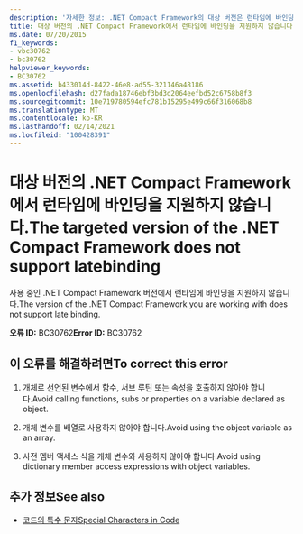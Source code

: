 ```yaml
---
description: '자세한 정보: .NET Compact Framework의 대상 버전은 런타임에 바인딩을를 지원 하지 않습니다.'
title: 대상 버전의 .NET Compact Framework에서 런타임에 바인딩을 지원하지 않습니다.
ms.date: 07/20/2015
f1_keywords:
- vbc30762
- bc30762
helpviewer_keywords:
- BC30762
ms.assetid: b433014d-8422-46e8-ad55-321146a48186
ms.openlocfilehash: d27fada18746ebf3bd3d2064eefbd52c6758b8f3
ms.sourcegitcommit: 10e719780594efc781b15295e499c66f316068b8
ms.translationtype: MT
ms.contentlocale: ko-KR
ms.lasthandoff: 02/14/2021
ms.locfileid: "100428391"
---
```

# <a name="the-targeted-version-of-the-net-compact-framework-does-not-support-latebinding"></a><span data-ttu-id="22ec4-103">대상 버전의 .NET Compact Framework에서 런타임에 바인딩을 지원하지 않습니다.</span><span class="sxs-lookup"><span data-stu-id="22ec4-103">The targeted version of the .NET Compact Framework does not support latebinding</span></span>

<span data-ttu-id="22ec4-104">사용 중인 .NET Compact Framework 버전에서 런타임에 바인딩을 지원하지 않습니다.</span><span class="sxs-lookup"><span data-stu-id="22ec4-104">The version of the .NET Compact Framework you are working with does not support late binding.</span></span>  
  
 <span data-ttu-id="22ec4-105">**오류 ID:** BC30762</span><span class="sxs-lookup"><span data-stu-id="22ec4-105">**Error ID:** BC30762</span></span>  
  
## <a name="to-correct-this-error"></a><span data-ttu-id="22ec4-106">이 오류를 해결하려면</span><span class="sxs-lookup"><span data-stu-id="22ec4-106">To correct this error</span></span>  
  
1. <span data-ttu-id="22ec4-107">개체로 선언된 변수에서 함수, 서브 루틴 또는 속성을 호출하지 않아야 합니다.</span><span class="sxs-lookup"><span data-stu-id="22ec4-107">Avoid calling functions, subs or properties on a variable declared as object.</span></span>  
  
2. <span data-ttu-id="22ec4-108">개체 변수를 배열로 사용하지 않아야 합니다.</span><span class="sxs-lookup"><span data-stu-id="22ec4-108">Avoid using the object variable as an array.</span></span>  
  
3. <span data-ttu-id="22ec4-109">사전 멤버 액세스 식을 개체 변수와 사용하지 않아야 합니다.</span><span class="sxs-lookup"><span data-stu-id="22ec4-109">Avoid using dictionary member access expressions with object variables.</span></span>  
  
## <a name="see-also"></a><span data-ttu-id="22ec4-110">추가 정보</span><span class="sxs-lookup"><span data-stu-id="22ec4-110">See also</span></span>

- [<span data-ttu-id="22ec4-111">코드의 특수 문자</span><span class="sxs-lookup"><span data-stu-id="22ec4-111">Special Characters in Code</span></span>](../programming-guide/program-structure/special-characters-in-code.md)
